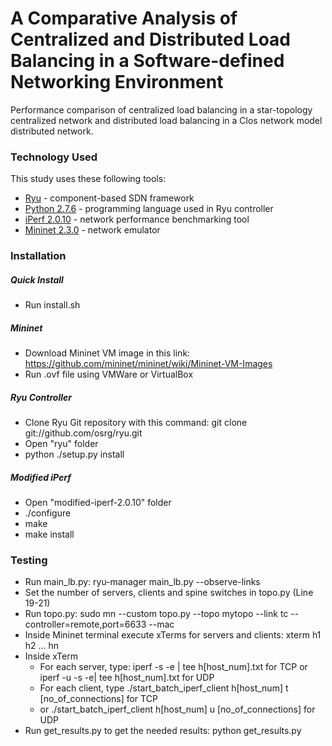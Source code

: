 # A Comparative Analysis of Centralized and Distributed Load Balancing in a Software-defined Networking Environment

Performance comparison of centralized load balancing in a star-topology centralized network and distributed load balancing in a Clos network model distributed network.

### Technology Used

This study uses these following tools:

* [Ryu] - component-based SDN framework
* [Python 2.7.6] - programming language used in Ryu controller
* [iPerf 2.0.10] - network performance benchmarking tool
* [Mininet 2.3.0] - network emulator

### Installation

##### Quick Install
* Run install.sh

##### Mininet

* Download Mininet VM image in this link: https://github.com/mininet/mininet/wiki/Mininet-VM-Images
* Run .ovf file using VMWare or VirtualBox

##### Ryu Controller
* Clone Ryu Git repository with this command: git clone git://github.com/osrg/ryu.git
* Open "ryu" folder 
* python ./setup.py install 

##### Modified iPerf
* Open "modified-iperf-2.0.10" folder
* ./configure
* make
* make install

### Testing
* Run main_lb.py: ryu-manager main_lb.py --observe-links
* Set the number of servers, clients and spine switches in topo.py (Line 19-21)
* Run topo.py: sudo mn --custom topo.py --topo mytopo --link tc --controller=remote,port=6633 --mac
* Inside Mininet terminal execute xTerms for servers and clients: xterm h1 h2 ... hn
* Inside xTerm
    * For each server, type: iperf -s -e | tee h[host_num].txt for TCP or iperf -u -s -e| tee h[host_num].txt for UDP
    * For each client, type ./start_batch_iperf_client h[host_num] t [no_of_connections] for TCP
    * or ./start_batch_iperf_client h[host_num] u [no_of_connections] for UDP
* Run get_results.py to get the needed results: python get_results.py

[Ryu]: <https://osrg.github.io/ryu/>
[Python 2.7.6]: <https://www.python.org/download/releases/2.7.6/>
[iPerf 2.0.10]: <https://iperf.fr/iperf-download.php>
[Mininet 2.3.0]: <http://mininet.org/>

